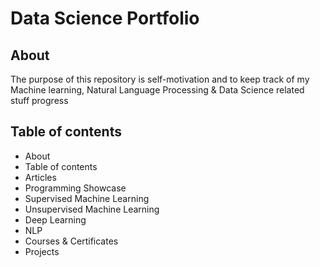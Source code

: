 # Data Science Portfolio
## About
The purpose of this repository is self-motivation and to keep track of my Machine learning, Natural Language Processing & Data Science related stuff progress

## Table of contents

* About
* Table of contents
* Articles
* Programming Showcase
 * Supervised Machine Learning
 * Unsupervised Machine Learning
 * Deep Learning
 * NLP
* Courses & Certificates
* Projects
